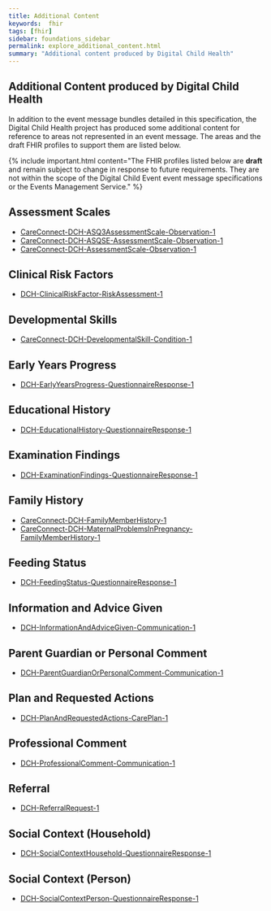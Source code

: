 ```yaml
---
title: Additional Content
keywords:  fhir
tags: [fhir]
sidebar: foundations_sidebar
permalink: explore_additional_content.html
summary: "Additional content produced by Digital Child Health"
---
```


## Additional Content produced by Digital Child Health ##
 
In addition to the event message bundles detailed in this specification, the Digital Child Health project has produced some additional content for reference to areas not represented in an event message. The areas and the draft FHIR profiles to support them are listed below. 

{% include important.html content="The FHIR profiles listed below are **draft** and remain subject to change in response to future requirements. They are not within the scope of the Digital Child Event event message specifications or the Events Management Service." %}

## Assessment Scales ##

- [CareConnect-DCH-ASQ3AssessmentScale-Observation-1](https://fhir.nhs.uk/STU3/StructureDefinition/CareConnect-DCH-ASQ3AssessmentScale-Observation-1)
- [CareConnect-DCH-ASQSE-AssessmentScale-Observation-1](https://fhir.nhs.uk/STU3/StructureDefinition/CareConnect-DCH-ASQSE-AssessmentScale-Observation-1)
- [CareConnect-DCH-AssessmentScale-Observation-1](https://fhir.nhs.uk/STU3/StructureDefinition/CareConnect-DCH-AssessmentScale-Observation-1)

## Clinical Risk Factors ##

- [DCH-ClinicalRiskFactor-RiskAssessment-1](https://fhir.nhs.uk/STU3/StructureDefinition/DCH-ClinicalRiskFactor-RiskAssessment-1)

## Developmental Skills ##

- [CareConnect-DCH-DevelopmentalSkill-Condition-1](https://fhir.nhs.uk/STU3/StructureDefinition/CareConnect-DCH-DevelopmentalSkill-Condition-1)

## Early Years Progress ##

- [DCH-EarlyYearsProgress-QuestionnaireResponse-1](https://fhir.nhs.uk/STU3/StructureDefinition/DCH-EarlyYearsProgress-QuestionnaireResponse-1)

## Educational History  ##

- [DCH-EducationalHistory-QuestionnaireResponse-1](https://fhir.nhs.uk/STU3/StructureDefinition/DCH-EducationalHistory-QuestionnaireResponse-1)

## Examination Findings ##

- [DCH-ExaminationFindings-QuestionnaireResponse-1](https://fhir.nhs.uk/STU3/StructureDefinition/DCH-ExaminationFindings-QuestionnaireResponse-1)

## Family History ##

- [CareConnect-DCH-FamilyMemberHistory-1](https://fhir.nhs.uk/STU3/StructureDefinition/CareConnect-DCH-FamilyMemberHistory-1)
- [CareConnect-DCH-MaternalProblemsInPregnancy-FamilyMemberHistory-1](https://fhir.nhs.uk/STU3/StructureDefinition/CareConnect-DCH-MaternalProblemsInPregnancy-FamilyMemberHistory-1)

## Feeding Status ##

- [DCH-FeedingStatus-QuestionnaireResponse-1](https://fhir.nhs.uk/STU3/StructureDefinition/DCH-FeedingStatus-QuestionnaireResponse-1)

## Information and Advice Given ##

- [DCH-InformationAndAdviceGiven-Communication-1](https://fhir.nhs.uk/STU3/StructureDefinition/DCH-InformationAndAdviceGiven-Communication-1)

## Parent Guardian or Personal Comment ##

- [DCH-ParentGuardianOrPersonalComment-Communication-1](https://fhir.nhs.uk/STU3/StructureDefinition/DCH-ParentGuardianOrPersonalComment-Communication-1)

## Plan and Requested Actions ##

- [DCH-PlanAndRequestedActions-CarePlan-1](https://fhir.nhs.uk/STU3/StructureDefinition/DCH-PlanAndRequestedActions-CarePlan-1)

## Professional Comment ##

- [DCH-ProfessionalComment-Communication-1](https://fhir.nhs.uk/STU3/StructureDefinition/DCH-ProfessionalComment-Communication-1)

## Referral ##

- [DCH-ReferralRequest-1](https://fhir.nhs.uk/STU3/StructureDefinition/DCH-ReferralRequest-1)

## Social Context (Household) ##

- [DCH-SocialContextHousehold-QuestionnaireResponse-1](https://fhir.nhs.uk/STU3/StructureDefinition/DCH-SocialContextHousehold-QuestionnaireResponse-1)

## Social Context (Person) ##

- [DCH-SocialContextPerson-QuestionnaireResponse-1](https://fhir.nhs.uk/STU3/StructureDefinition/DCH-SocialContextPerson-QuestionnaireResponse-1)